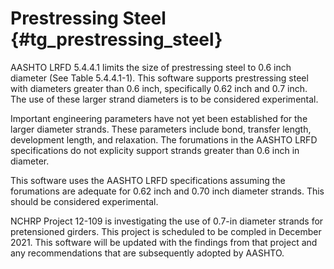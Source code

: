Prestressing Steel {#tg_prestressing_steel}
======================================
AASHTO LRFD 5.4.4.1 limits the size of prestressing steel to 0.6 inch diameter (See Table 5.4.4.1-1). This software supports prestressing steel with diameters greater than 0.6 inch, specifically 0.62 inch and 0.7 inch. The use of these larger strand diameters is to be considered experimental.

Important engineering parameters have not yet been established for the larger diameter strands. These parameters include bond, transfer length, development length, and relaxation. The forumations in the AASHTO LRFD specifications do not explicity support strands greater than 0.6 inch in diameter.

This software uses the AASHTO LRFD specifications assuming the forumations are adequate for 0.62 inch and 0.70 inch diameter strands. This should be considered experimental.

NCHRP Project 12-109 is investigating the use of 0.7-in diameter strands for pretensioned girders. This project is scheduled to be compled in December 2021. This software will be updated with the findings from that project and any recommendations that are subsequently adopted by AASHTO.
